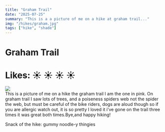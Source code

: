 ```yaml
---
title: "Graham Trail"
date: "2025-07-25"
summary: "This is a a picture of me on a hike at graham trail..."
img: "/hikes/graham.jpg"
tags: ["hike", "shade"]
---
```


# Graham Trail

# Likes: :sunny: :sunny: :sunny: :sunny:

<img src="/hikes/graham.jpg" className="m-auto w-max-[640px] my-[16px]"/>

<div className="text-justify mb-[24px]">
This is a picture of me on a hike the graham trail I am the one in pink. On graham trail I saw lots of trees, and a poiseness spiders web not the spider the web, but must be careful of the bike riders, dogs are aloud though so if you are allergic watch out, it is so pretty I loved it i've gone on the trail three times it was great both times.Bye,and happy hiking!


Snack of the hike: gummy noodle-y thingies
</div>
